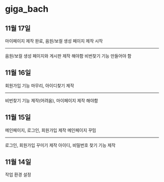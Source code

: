 # giga_bach
## 11월 17일
마이페이지 제작 완료, 음원/보컬 생성 페이지 제작 시작
***********************************
음원/보컬 생성 페이지와 게시판 제작 해야함
비번찾기 기능 만들어야 함

## 11월 16일
회원가입 기능 마무리, 아이디찾기 제작
************************************
비번찾기 기능 제작(어려움), 마이페이지 제작 해야함

## 11월 15일
메인페이지, 로그인, 회원가입 제작
메인페이지 꾸밈
******************
로그인, 회원가입 꾸미기 제작
아이디, 비밀번호 찾기 기능 제작



## 11월 14일
작업 환경 설정
